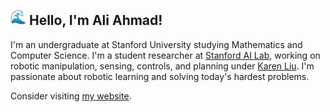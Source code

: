 ##  <img src="assets/images/wave_emoji.gif" width="25"> Hello, I'm Ali Ahmad!

I'm an undergraduate at Stanford University studying Mathematics and Computer Science. I'm a student researcher at [Stanford AI Lab](https://ai.stanford.edu/), working on robotic manipulation, sensing, controls, and planning under [Karen Liu](https://profiles.stanford.edu/c-karen-liu?tab=bio). I'm passionate about robotic learning and solving today's hardest problems. 

Consider visiting [my website](https://www.aliua.me/).
